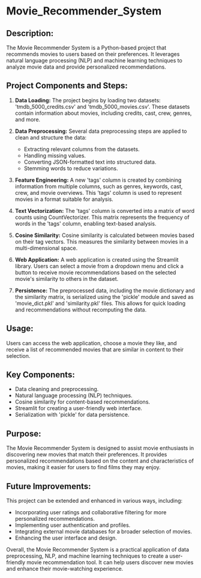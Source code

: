 # Movie_Recommender_System

## Description:
The Movie Recommender System is a Python-based project that recommends movies to users based on their preferences. It leverages natural language processing (NLP) and machine learning techniques to analyze movie data and provide personalized recommendations.

## **Project Components and Steps:**

1. **Data Loading:** The project begins by loading two datasets: 'tmdb_5000_credits.csv' and 'tmdb_5000_movies.csv'. These datasets contain information about movies, including credits, cast, crew, genres, and more.

2. **Data Preprocessing:** Several data preprocessing steps are applied to clean and structure the data:
   - Extracting relevant columns from the datasets.
   - Handling missing values.
   - Converting JSON-formatted text into structured data.
   - Stemming words to reduce variations.

3. **Feature Engineering:** A new 'tags' column is created by combining information from multiple columns, such as genres, keywords, cast, crew, and movie overviews. This 'tags' column is used to represent movies in a format suitable for analysis.

4. **Text Vectorization:** The 'tags' column is converted into a matrix of word counts using CountVectorizer. This matrix represents the frequency of words in the 'tags' column, enabling text-based analysis.

5. **Cosine Similarity:** Cosine similarity is calculated between movies based on their tag vectors. This measures the similarity between movies in a multi-dimensional space.

6. **Web Application:** A web application is created using the Streamlit library. Users can select a movie from a dropdown menu and click a button to receive movie recommendations based on the selected movie's similarity to others in the dataset.

7. **Persistence:** The preprocessed data, including the movie dictionary and the similarity matrix, is serialized using the 'pickle' module and saved as 'movie_dict.pkl' and 'similarity.pkl' files. This allows for quick loading and recommendations without recomputing the data.

## **Usage:**
Users can access the web application, choose a movie they like, and receive a list of recommended movies that are similar in content to their selection.

## **Key Components:**
- Data cleaning and preprocessing.
- Natural language processing (NLP) techniques.
- Cosine similarity for content-based recommendations.
- Streamlit for creating a user-friendly web interface.
- Serialization with 'pickle' for data persistence.

## **Purpose:**
The Movie Recommender System is designed to assist movie enthusiasts in discovering new movies that match their preferences. It provides personalized recommendations based on the content and characteristics of movies, making it easier for users to find films they may enjoy.

## **Future Improvements:**
This project can be extended and enhanced in various ways, including:
- Incorporating user ratings and collaborative filtering for more personalized recommendations.
- Implementing user authentication and profiles.
- Integrating external movie databases for a broader selection of movies.
- Enhancing the user interface and design.

Overall, the Movie Recommender System is a practical application of data preprocessing, NLP, and machine learning techniques to create a user-friendly movie recommendation tool. It can help users discover new movies and enhance their movie-watching experience.
